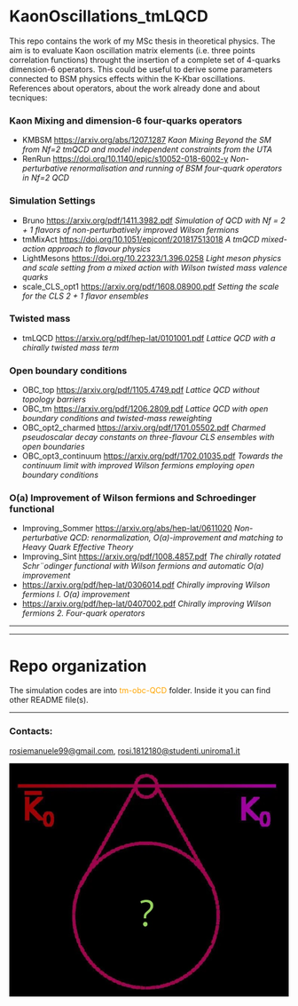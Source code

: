 # KaonOscillations_tmLQCD
This repo contains the work of my MSc thesis in theoretical physics. The aim is to evaluate Kaon oscillation matrix elements (i.e. three points correlation functions) throught the insertion of a complete set of 4-quarks dimension-6 operators. This could be useful to derive some parameters connected to BSM physics effects within the K-Kbar oscillations.
References about operators, about the work already done and about tecniques:

### Kaon Mixing and dimension-6 four-quarks operators
- KMBSM https://arxiv.org/abs/1207.1287 *Kaon Mixing Beyond the SM from Nf=2 tmQCD and model independent constraints from the UTA*
- RenRun https://doi.org/10.1140/epjc/s10052-018-6002-y *Non-perturbative renormalisation and running of BSM four-quark operators in Nf=2
 QCD*

### Simulation Settings
- Bruno https://arxiv.org/pdf/1411.3982.pdf *Simulation of QCD with Nf = 2 + 1 flavors of non-perturbatively improved Wilson fermions*
- tmMixAct https://doi.org/10.1051/epjconf/201817513018 *A tmQCD mixed-action approach to flavour physics*
- LightMesons https://doi.org/10.22323/1.396.0258 *Light meson physics and scale setting from a mixed action with Wilson twisted mass valence quarks*
- scale_CLS_opt1 https://arxiv.org/pdf/1608.08900.pdf *Setting the scale for the CLS 2 + 1 flavor ensembles*
  
### Twisted mass
- tmLQCD https://arxiv.org/pdf/hep-lat/0101001.pdf *Lattice QCD with a chirally twisted mass term*

### Open boundary conditions
- OBC_top https://arxiv.org/pdf/1105.4749.pdf *Lattice QCD without topology barriers*
- OBC_tm https://arxiv.org/pdf/1206.2809.pdf *Lattice QCD with open boundary conditions
and twisted-mass reweighting*
- OBC_opt2_charmed https://arxiv.org/pdf/1701.05502.pdf *Charmed pseudoscalar decay constants on
three-flavour CLS ensembles with open boundaries*
- OBC_opt3_continuum https://arxiv.org/pdf/1702.01035.pdf *Towards the continuum limit with improved Wilson
fermions employing open boundary conditions*

### O(a) Improvement of Wilson fermions and Schroedinger functional
- Improving_Sommer https://arxiv.org/abs/hep-lat/0611020 *Non-perturbative QCD: renormalization, O(a)-improvement and matching to Heavy Quark Effective Theory*
- Improving_Sint https://arxiv.org/pdf/1008.4857.pdf *The chirally rotated Schr¨odinger functional with Wilson
fermions and automatic O(a) improvement*
- https://arxiv.org/pdf/hep-lat/0306014.pdf *Chirally improving Wilson fermions I. O(a) improvement*
- https://arxiv.org/pdf/hep-lat/0407002.pdf *Chirally improving Wilson fermions 2. Four-quark operators*

---
---

# Repo organization
The simulation codes are into <span style="color:orange">tm-obc-QCD</span> folder. Inside it you can find other README file(s).

---

### Contacts:
rosiemanuele99@gmail.com, rosi.1812180@studenti.uniroma1.it

![Kaons are mixing!](kaon.jpg "Kaons oscillatoions")
